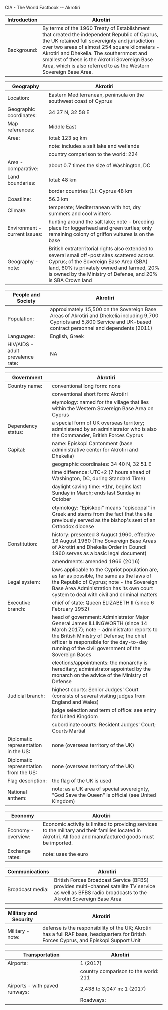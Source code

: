 CIA - The World Factbook -- Akrotiri

| Introduction | Akrotiri |
| --- | --- |
| Background: | By terms of the 1960 Treaty of Establishment that created the independent Republic of Cyprus, the UK retained full sovereignty and jurisdiction over two areas of almost 254 square kilometers - Akrotiri and Dhekelia. The southernmost and smallest of these is the Akrotiri Sovereign Base Area, which is also referred to as the Western Sovereign Base Area. |

| Geography | Akrotiri |
| --- | --- |
| Location: | Eastern Mediterranean, peninsula on the southwest coast of Cyprus |
| Geographic coordinates: | 34 37 N, 32 58 E |
| Map references: | Middle East |
| Area: | total: 123 sq km |
| | note: includes a salt lake and wetlands |
| | country comparison to the world: 224 |
| Area - comparative: | about 0.7 times the size of Washington, DC |
| Land boundaries: | total: 48 km |
| | border countries (1): Cyprus 48 km |
| Coastline: | 56.3 km |
| Climate: | temperate; Mediterranean with hot, dry summers and cool winters |
| Environment - current issues: | hunting around the salt lake; note - breeding place for loggerhead and green turtles; only remaining colony of griffon vultures is on the base |
| Geography - note: | British extraterritorial rights also extended to several small off-post sites scattered across Cyprus; of the Sovereign Base Area (SBA) land, 60% is privately owned and farmed, 20% is owned by the Ministry of Defense, and 20% is SBA Crown land |

| People and Society | Akrotiri |
| --- | --- |
| Population: | approximately 15,500 on the Sovereign Base Areas of Akrotiri and Dhekelia including 9,700 Cypriots and 5,800 Service and UK-based contract personnel and dependents (2011) |
| Languages: | English, Greek |
| HIV/AIDS - adult prevalence rate: | NA |

| Government | Akrotiri |
| --- | --- |
| Country name: | conventional long form: none |
| | conventional short form: Akrotiri |
| | etymology: named for the village that lies within the Western Sovereign Base Area on Cyprus |
| Dependency status: | a special form of UK overseas territory; administered by an administrator who is also the Commander, British Forces Cyprus |
| Capital: | name: Episkopi Cantonment (base administrative center for Akrotiri and Dhekelia) |
| | geographic coordinates: 34 40 N, 32 51 E |
| | time difference: UTC+2 (7 hours ahead of Washington, DC, during Standard Time) |
| | daylight saving time: +1hr, begins last Sunday in March; ends last Sunday in October |
| | etymology: "Episkopi" means "episcopal" in Greek and stems from the fact that the site previously served as the bishop's seat of an Orthodox diocese |
| Constitution: | history: presented 3 August 1960, effective 16 August 1960 (The Sovereign Base Areas of Akrotiri and Dhekelia Order in Council 1960 serves as a basic legal document) |
| | amendments: amended 1966 (2016) |
| Legal system: | laws applicable to the Cypriot population are, as far as possible, the same as the laws of the Republic of Cyprus; note - the Sovereign Base Area Administration has its own court system to deal with civil and criminal matters |
| Executive branch: | chief of state: Queen ELIZABETH II (since 6 February 1952) |
| | head of government: Administrator Major General James ILLINGWORTH (since 14 March 2017); note - administrator reports to the British Ministry of Defense; the chief officer is responsible for the day-to-day running of the civil government of the Sovereign Bases |
| | elections/appointments: the monarchy is hereditary; administrator appointed by the monarch on the advice of the Ministry of Defense |
| Judicial branch: | highest courts: Senior Judges' Court (consists of several visiting judges from England and Wales) |
| | judge selection and term of office: see entry for United Kingdom |
| | subordinate courts: Resident Judges' Court; Courts Martial |
| Diplomatic representation in the US: | none (overseas territory of the UK) |
| Diplomatic representation from the US: | none (overseas territory of the UK) |
| Flag description: | the flag of the UK is used |
| National anthem: | note: as a UK area of special sovereignty, "God Save the Queen" is official (see United Kingdom) |

| Economy | Akrotiri |
| --- | --- |
| Economy - overview: | Economic activity is limited to providing services to the military and their families located in Akrotiri. All food and manufactured goods must be imported. |
| Exchange rates: | note: uses the euro |

| Communications | Akrotiri |
| --- | --- |
| Broadcast media: | British Forces Broadcast Service (BFBS) provides multi-channel satellite TV service as well as BFBS radio broadcasts to the Akrotiri Sovereign Base Area |

| Military and Security | Akrotiri |
| --- | --- |
| Military - note: | defense is the responsibility of the UK; Akrotiri has a full RAF base, headquarters for British Forces Cyprus, and Episkopi Support Unit |

| Transportation | Akrotiri |
| --- | --- |
| Airports: | 1 (2017) |
| | country comparison to the world: 211 |
| Airports - with paved runways: | 2,438 to 3,047 m: 1 (2017) |
| | Roadways: |
